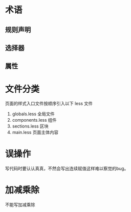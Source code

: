 # 术语

## 规则声明

## 选择器

## 属性

# 文件分类

页面的样式入口文件按顺序引入以下 less 文件

1. globals.less 全局文件
2. components.less 组件
3. sections.less 区块
4. main.less 页面主体内容

# 误操作

写代码时要认认真真，不然会写出连续赋值这样难以察觉的bug。

# 加减乘除

不能写加减乘除
